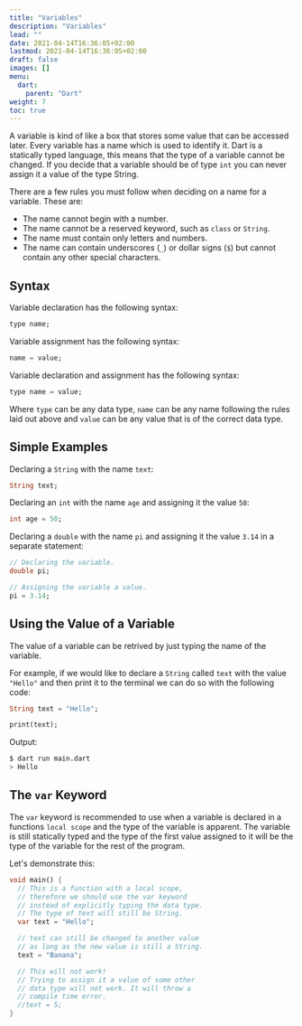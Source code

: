 ```yaml
---
title: "Variables"
description: "Variables"
lead: ""
date: 2021-04-14T16:36:05+02:00
lastmod: 2021-04-14T16:36:05+02:00
draft: false
images: []
menu: 
  dart:
    parent: "Dart"
weight: 7
toc: true
---
```


A variable is kind of like a box that stores some value that can be accessed later. Every variable has a name which is used to identify it. Dart is a statically typed language, this means that the type of a variable cannot be changed. If you decide that a variable should be of type `int` you can never assign it a value of the type String. 

There are a few rules you must follow when deciding on a name for a variable. These are:

- The name cannot begin with a number.
- The name cannot be a reserved keyword, such as `class` or `String`.
- The name must contain only letters and numbers.
- The name can contain underscores (`_`) or dollar signs (`$`) but cannot contain any other special characters.

## Syntax

Variable declaration has the following syntax:

```dart
type name;
```

Variable assignment has the following syntax:

```dart
name = value;
```

Variable declaration and assignment has the following syntax:

```dart
type name = value;
```

Where `type` can be any data type, `name` can be any name following the rules laid out above and `value` can be any value that is of the correct data type.

## Simple Examples

Declaring a `String` with the name `text`:

```dart
String text;
```

Declaring an `int` with the name `age` and assigning it the value `50`:

```dart
int age = 50;
```

Declaring a `double` with the name `pi` and assigning it the value `3.14` in a separate statement:

```dart
// Declaring the variable.
double pi;

// Assigning the variable a value.
pi = 3.14;
```

## Using the Value of a Variable

The value of a variable can be retrived by just typing the name of the variable.

For example, if we would like to declare a `String` called `text` with the value `"Hello"` and then print it to the terminal we can do so with the following code:

```dart
String text = "Hello";

print(text);
```

Output:

```sh
$ dart run main.dart
> Hello
```

## The `var` Keyword

The `var` keyword is recommended to use when a variable is declared in a functions `local scope` and the type of the variable is apparent. The variable is still statically typed and the type of the first value assigned to it will be the type of the variable for the rest of the program.

Let's demonstrate this:

```dart
void main() {
  // This is a function with a local scope,
  // therefore we should use the var keyword
  // instead of explicitly typing the data type.
  // The type of text will still be String.
  var text = "Hello";

  // text can still be changed to another value
  // as long as the new value is still a String.
  text = "Banana";

  // This will not work!
  // Trying to assign it a value of some other 
  // data type will not work. It will throw a
  // compile time error.
  //text = 5;
}
```
